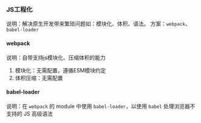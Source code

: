 ### JS工程化
说明：解决原生开发带来繁琐问题如：模块化、体积、语法。
方案：`webpack`、`babel-loader`

#### webpack
说明：自带支持js模块化、压缩体积的能力
1. 模块化：无需配置，遵循ESM模块约定
2. 体积压缩：无需配置

#### babel-loader
说明：在 `webpack` 的 module 中使用 `babel-loader`，以使用 `babel` 处理浏览器不支持的 JS 高级语法
